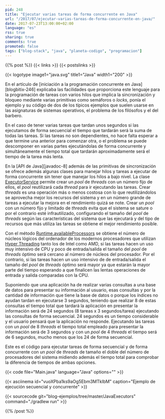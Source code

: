 ```yaml
---
pid: 248
title: "Ejecutar varias tareas de forma concurrente en Java"
url: "/2017/07/ejecutar-varias-tareas-de-forma-concurrente-en-java/"
date: 2017-07-23T13:00:00+02:00
language: "es"
rss: true
sharing: true
comments: true
promoted: false
tags: ["blog-stack", "java", "planeta-codigo", "programacion"]
---
```


{{% post %}}
{{< links >}}
{{< postslinks >}}

{{< logotype image1="java.svg" title1="Java" width1="200" >}}

En el artículo de [iniciación a la programación concurrente en Java][blogbitix-246] explicaba las facilidades que proporciona este lenguaje para la programación de tareas con varios hilos que implica la sincronización y bloqueo mediante varias primitivas como semáforos o _locks_, ponía el ejemplo y su código de dos de los típicos ejemplos que suelen usarse en las asignaturas de sistemas operativos, el problema de los filósofos y el del barbero.

En el caso de tener varias tareas que tardan unos segundos si las ejecutamos de forma secuencial el tiempo que tardarán será la suma de todas las tareas. Si las tareas no son dependientes, no hace falta esperar a que termine una anterior para comenzar otra, o el problema se puede descomponer en varias partes ejecutándolas de forma concurrente y simultáneamente el tiempo total que tardarán aproximadamente será el tiempo de la tarea más lenta.

En la [API de Java][javadoc-8] además de las primitivas de sincronización se ofrece además algunas clases para manejar hilos y tareas a ejecutar de forma concurrente sin tener que manejar los hilos a bajo nivel. La clase [ExecutorService](https://docs.oracle.com/javase/8/docs/api/java/util/concurrent/ExecutorService.html) permite crear un _pool_ de _threads_ con un número fijo de ellos, el _pool_ reutilizará cada _thread_ para ir ejecutando las tareas. Crear _threads_ es una operación más o menos costosa con lo que reutilizándolos se aprovecha mejor los recursos del sistema y en un número grande de tareas a ejecutar la mejora en el rendimiento quizá se note. Crear un _pool_ con un número fijo y limitado de _threads_ evita que el sistema se sature o por el contrario esté infrautilizado, configurando el tamaño del _pool_ de _threads_ según las características del sistema que las ejecutará y del tipo de recursos que más utiliza las tareas se obtiene el mejor rendimiento posible.

Con el método [Runtime.availableProcessors](https://docs.oracle.com/javase/8/docs/api/java/lang/Runtime.html#availableProcessors--) se obtiene el número de núcleos lógicos del ordenador de los modernos procesadores que utilizan [Hyper Threading](https://es.wikipedia.org/wiki/HyperThreading) tanto los de Intel como AMD, si las tareas hacen un uso muy intensivo de CPU y poco de entrada/salida el tamaño del _pool_ de _threads_ óptimo será cercano al número de núcleos del procesador. Por el contrario, si las tareas hacen un uso intensivo de de entrada/salida el tamaño del _pool_ de _threads_ óptimo será mayor ya que estarán la mayor parte del tiempo esperando a que finalicen las lentas operaciones de entrada y salida comparadas con la CPU.

Suponiendo que una aplicación ha de realizar varias consultas a una base de datos para presentar su información al usuario, esas consultas y por la cantidad de información que tiene la base de datos o porque los índices no ayudan tardan en ejecutarse 3 segundos, teniendo que realizar 8 de estas consultas el tiempo total que tardará la aplicación en presentar la información será de 24 segundos (8 tareas x 3 segundos/tarea) ejecutando las consultas de forma secuencial. 24 segundos es un tiempo considerable y el usuario pensará que la aplicación no responde. Ejecutando las tareas con un _pool_ de 8 _threads_ el tiempo total empleado para presentar la información será de 3 segundos y con un _pool_ de 4 _threads_ el tiempo será de 6 segundos, mucho menos que los 24 de forma secuencial.

Este es el código para ejecutar tareas de forma secuencial y de forma concurrente con un _pool_ de _threads_ de tamaño el doble del número de procesadores del sistema midiendo además el tiempo total para comprobar la diferencia de tiempos de ambas opciones.

{{< code file="Main.java" language="Java" options="" >}}

{{< asciinema id="vuoXPba1ks9aOg5Ebm3MTkIbM" caption="Ejemplo de ejecución secuencial y concurrente" >}}

{{< sourcecode git="blog-ejemplos/tree/master/JavaExecutors" command="./gradlew run" >}}

{{% /post %}}

